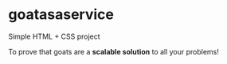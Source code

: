 # goatasaservice

Simple HTML + CSS project

To prove that goats are a **scalable solution** to all your problems!